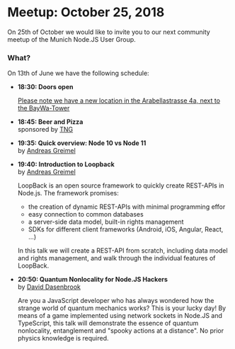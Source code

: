 # Meetup: October 25, 2018

On 25th of October we would like to invite you to our next community meetup of the Munich Node.JS User Group. 

### What?

On 13th of June we have the following schedule:


*   **18:30: Doors open**  

    [Please note we have a new location in the Arabellastrasse 4a, next to the BayWa-Tower](https://www.tngtech.com/kontakt-und-impressum.html)
    
*   **18:45: Beer and Pizza**  
    sponsored by [TNG](https://www.tngtech.com/en.html)

*   **19:35: Quick overview: Node 10 vs Node 11**  
    by [Andreas Greimel](/speakers.html#andreasg)

*   **19:40: Introduction to Loopback**  
    by [Andreas Greimel](/speakers.html#andreasg)

    LoopBack is an open source framework to quickly create REST-APIs in Node.js. The framework promises:
    * the creation of dynamic REST-APIs with minimal programming effor
    * easy connection to common databases
    * a server-side data model, built-in rights management
    * SDKs for different client frameworks (Android, iOS, Angular, React, …)

    In this talk we will create a REST-API from scratch, including data model
    and rights management, and walk through the individual features of LoopBack.

*   **20:50: Quantum Nonlocality for Node.JS Hackers**  
    by [David Dasenbrook](/speakers.html#davidd)

    Are you a JavaScript developer who has always wondered how the strange
    world of quantum mechanics works? This is your lucky day! By means of a
    game implemented using network sockets in Node.JS and TypeScript, this
    talk will demonstrate the essence of quantum nonlocality, entanglement
    and "spooky actions at a distance". No prior physics knowledge is required.
